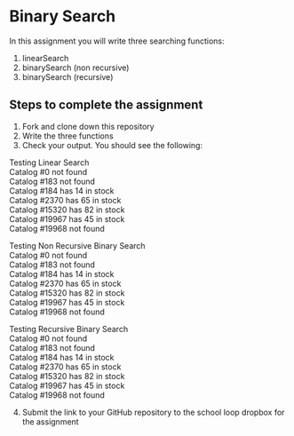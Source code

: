 Binary Search
==================


In this assignment you will write three searching functions:  
1. linearSearch   
2. binarySearch (non recursive)   
3. binarySearch (recursive)   


Steps to complete the assignment
--------------------
1. Fork and clone down this repository
2. Write the three functions
3. Check your output. You should see the following:   
   

Testing Linear Search   
Catalog #0 not found   
Catalog #183 not found   
Catalog #184 has 14 in stock   
Catalog #2370 has 65 in stock   
Catalog #15320 has 82 in stock   
Catalog #19967 has 45 in stock   
Catalog #19968 not found   
   

Testing Non Recursive Binary Search   
Catalog #0 not found   
Catalog #183 not found   
Catalog #184 has 14 in stock   
Catalog #2370 has 65 in stock   
Catalog #15320 has 82 in stock   
Catalog #19967 has 45 in stock   
Catalog #19968 not found   
   

Testing Recursive Binary Search   
Catalog #0 not found   
Catalog #183 not found   
Catalog #184 has 14 in stock   
Catalog #2370 has 65 in stock   
Catalog #15320 has 82 in stock   
Catalog #19967 has 45 in stock   
Catalog #19968 not found   


4. Submit the link to your GitHub repository to the school loop dropbox for the assignment

